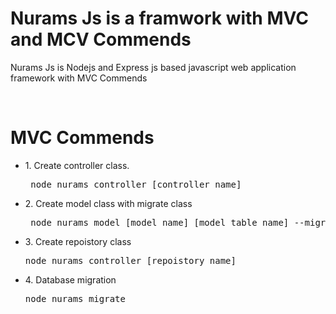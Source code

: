 <h1>Nurams Js is a framwork with MVC and MCV Commends</h1>
<p> Nurams Js is Nodejs and Express js based javascript web application framework with MVC Commends</p>
<br>
<h1>MVC Commends</h1>
<ul> 
    <li>
        <p>1. Create controller class.</p>
        <pre> node nurams controller [controller_name] </pre>
    </li>
    <li>
        <p> 2. Create model class with migrate class</p>
        <pre> node nurams model [model_name] [model_table_name] --migrate-table</pre>
    </li>
    <li>
        <p>3. Create repoistory class </p>
        <pre>node nurams controller [repoistory_name]</pre>
    </li>
    <li>
      <p> 4. Database migration </p>
      <pre>node nurams migrate</pre>
    </li>
</ul>
